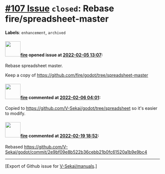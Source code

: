 # [\#107 Issue](https://github.com/V-Sekai/manuals/issues/107) `closed`: Rebase fire/spreadsheet-master
**Labels**: `enhancement`, `archived`


#### <img src="https://avatars.githubusercontent.com/u/32321?u=c2e06a3d2b49a467aa907e54aa259516440267cc&v=4" width="50">[fire](https://github.com/fire) opened issue at [2022-02-05 13:07](https://github.com/V-Sekai/manuals/issues/107):

Rebase spreadsheet master.

Keep a copy of https://github.com/fire/godot/tree/spreadsheet-master

#### <img src="https://avatars.githubusercontent.com/u/32321?u=c2e06a3d2b49a467aa907e54aa259516440267cc&v=4" width="50">[fire](https://github.com/fire) commented at [2022-02-06 04:01](https://github.com/V-Sekai/manuals/issues/107#issuecomment-1030747003):

Copied to https://github.com/V-Sekai/godot/tree/spreadsheet so it's easier to modify.

#### <img src="https://avatars.githubusercontent.com/u/32321?u=c2e06a3d2b49a467aa907e54aa259516440267cc&v=4" width="50">[fire](https://github.com/fire) commented at [2022-02-19 18:52](https://github.com/V-Sekai/manuals/issues/107#issuecomment-1046082526):

Rebased https://github.com/V-Sekai/godot/commit/2e9bf09e8b522b36cebb21b0fc61520a1b9e9bc4


-------------------------------------------------------------------------------



[Export of Github issue for [V-Sekai/manuals](https://github.com/V-Sekai/manuals).]
